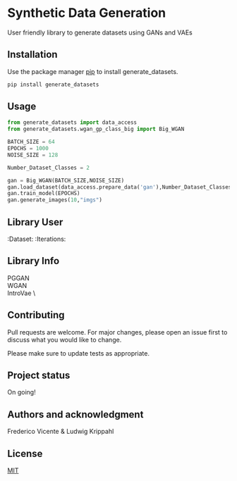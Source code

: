 # Synthetic Data Generation

User friendly library to generate datasets using GANs and VAEs

## Installation

Use the package manager [pip](https://pip.pypa.io/en/stable/) to install generate_datasets.

```bash
pip install generate_datasets
```

## Usage

```python
from generate_datasets import data_access
from generate_datasets.wgan_gp_class_big import Big_WGAN

BATCH_SIZE = 64
EPOCHS = 1000
NOISE_SIZE = 128

Number_Dataset_Classes = 2

gan = Big_WGAN(BATCH_SIZE,NOISE_SIZE)
gan.load_dataset(data_access.prepare_data('gan'),Number_Dataset_Classes)
gan.train_model(EPOCHS)
gan.generate_images(10,"imgs")
```


## Library User

:Dataset:
:Iterations:

## Library Info

PGGAN \
WGAN \
IntroVae \


## Contributing
Pull requests are welcome. For major changes, please open an issue first to discuss what you would like to change.

Please make sure to update tests as appropriate.

## Project status
On going!

## Authors and acknowledgment
Frederico Vicente & Ludwig Krippahl

## License
[MIT](https://choosealicense.com/licenses/mit/)
